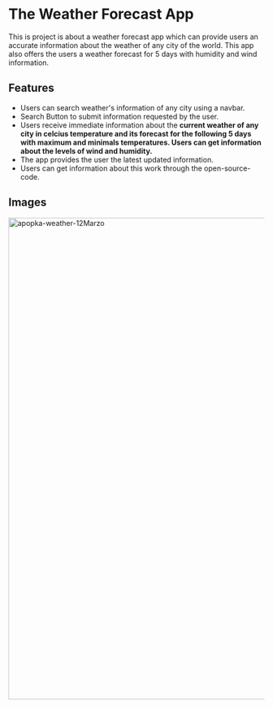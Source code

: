 # The Weather Forecast App
This is project is about a weather forecast app which can provide users an accurate information about the weather of any city of the world. 
This app also offers the users a weather forecast for 5 days with humidity and wind information.

## Features
* Users can search weather's information of any city using a navbar.
* Search Button to submit information requested by the user.
* Users receive immediate information about the **current weather of any city in celcius temperature and its forecast for the following 5 days with maximum and minimals temperatures. Users can get information about the levels of wind and humidity.**
* The app provides the user the latest updated information.
* Users can get information about this work through the open-source-code.

## Images

<img width="948" alt="apopka-weather-12Marzo" src="https://user-images.githubusercontent.com/22691013/158036662-fc7c5ece-1641-4e1a-b47d-c29a8e2c2b63.png">
